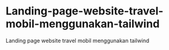 # Landing-page-website-travel-mobil-menggunakan-tailwind
Landing page website travel mobil menggunakan tailwind
